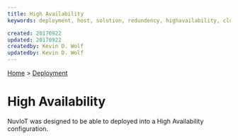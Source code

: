 ```yaml
---
title: High Availability
keywords: deployment, host, solution, redundency, highavailability, cloud, loadbalancer

created: 20170922
updated: 20170922
createdby: Kevin D. Wolf
updatedby: Kevin D. Wolf
---
```

[Home](../Index.md) > [Deployment](Index.md)

# High Availability
NuvIoT was designed to be able to deployed into a High Availability configuration.

